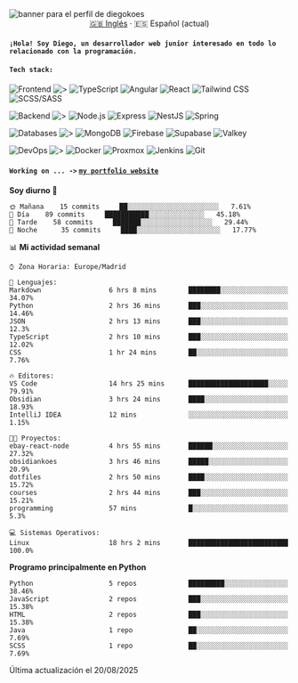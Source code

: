 <picture>
 <source media="(prefers-color-scheme: dark)" srcset="https://i.imgur.com/G5n6xUz.png">
 <source media="(prefers-color-scheme: light)" srcset="https://i.imgur.com/8gLfu4u.png">
 <img alt="banner para el perfil de diegokoes" src="https://i.imgur.com/G5n6xUz.png">
</picture>

<!-- Cambiador de idioma -->
<div align="center">
  <a href="./README.md">🇬🇧 Inglés</a> · <a>🇪🇸 Español (actual)</a>
</div>

#### `¡Hola! Soy Diego, un desarrollador web junior interesado en todo lo relacionado con la programación.`

#### `Tech stack:` 
<!-- Frontend -->
![Frontend   ](https://img.shields.io/badge/Frontend-20232a?style=for-the-badge&logo=terminal&logoColor=white)
![>](https://img.shields.io/badge/%3E-000000?style=for-the-badge&labelColor=000000&color=000000&logoColor=white&labelWidth=20) 
![TypeScript](https://img.shields.io/badge/typescript-3178C6?style=for-the-badge&logo=typescript&logoColor=white)
![Angular](https://img.shields.io/badge/angular-7E22CE?style=for-the-badge&logo=angular&logoColor=white)
![React](https://img.shields.io/badge/react-20232a?style=for-the-badge&logo=react&logoColor=61DAFB)
![Tailwind CSS](https://img.shields.io/badge/tailwindcss-06B6D4?style=for-the-badge&logo=tailwindcss&logoColor=white)
![SCSS/SASS](https://img.shields.io/badge/scss-CC6699?style=for-the-badge&logo=sass&logoColor=white)
<!-- Backend -->
![Backend    ](https://img.shields.io/badge/Backend-20232a?style=for-the-badge&logo=terminal&logoColor=white)
![>](https://img.shields.io/badge/%3E-000000?style=for-the-badge&labelColor=000000&color=000000&logoColor=white&labelWidth=20) 
![Node.js](https://img.shields.io/badge/node.js-339933?style=for-the-badge&logo=nodedotjs&logoColor=white)
![Express](https://img.shields.io/badge/express-000000?style=for-the-badge&logo=express&logoColor=white)
![NestJS](https://img.shields.io/badge/nestjs-E0234E?style=for-the-badge&logo=nestjs&logoColor=white)
![Spring](https://img.shields.io/badge/spring-6DB33F?style=for-the-badge&logo=spring&logoColor=white)
<!-- Databases -->
![Databases  ](https://img.shields.io/badge/BD's-20232a?style=for-the-badge&logo=terminal&logoColor=white)
![>](https://img.shields.io/badge/%3E-000000?style=for-the-badge&labelColor=000000&color=000000&logoColor=white&labelWidth=20) 
![MongoDB](https://img.shields.io/badge/mongodb-4EA94B?style=for-the-badge&logo=mongodb&logoColor=white)
![Firebase](https://img.shields.io/badge/firebase-FFCA28?style=for-the-badge&logo=firebase&logoColor=black)
![Supabase](https://img.shields.io/badge/supabase-3ECF8E?style=for-the-badge&logo=supabase&logoColor=white)
![Valkey](https://img.shields.io/badge/valkey-DC382D?style=for-the-badge&logo=valkey&logoColor=white)
<!-- DevOps -->
![DevOps     ](https://img.shields.io/badge/DevOps-20232a?style=for-the-badge&logo=terminal&logoColor=white)
![>](https://img.shields.io/badge/%3E-000000?style=for-the-badge&labelColor=000000&color=000000&logoColor=white&labelWidth=20) 
![Docker](https://img.shields.io/badge/docker-2496ED?style=for-the-badge&logo=docker&logoColor=white)
![Proxmox](https://img.shields.io/badge/proxmox-e57000?style=for-the-badge&logo=proxmox&logoColor=white)
![Jenkins](https://img.shields.io/badge/jenkins-D24939?style=for-the-badge&logo=jenkins&logoColor=white)
![Git](https://img.shields.io/badge/git-F05032?style=for-the-badge&logo=git&logoColor=white)

#### `Working on ... ->`  [`my portfolio website`](https://github.com/diegokoes/portfolio)


<!--START_SECTION:waka_es-->
**Soy diurno 🐤** 

```text
🌞 Mañana    15 commits     ██░░░░░░░░░░░░░░░░░░░░░░░   7.61% 
🌆 Día    89 commits     ███████████░░░░░░░░░░░░░░   45.18% 
🌃 Tarde    58 commits     ███████░░░░░░░░░░░░░░░░░░   29.44% 
🌙 Noche      35 commits     ████░░░░░░░░░░░░░░░░░░░░░   17.77%

```


📊 **Mi actividad semanal** 

```text
⌚︎ Zona Horaria: Europe/Madrid

💬 Lenguajes: 
Markdown                 6 hrs 8 mins        ████████░░░░░░░░░░░░░░░░░   34.07% 
Python                   2 hrs 36 mins       ███░░░░░░░░░░░░░░░░░░░░░░   14.46% 
JSON                     2 hrs 13 mins       ███░░░░░░░░░░░░░░░░░░░░░░   12.3% 
TypeScript               2 hrs 10 mins       ███░░░░░░░░░░░░░░░░░░░░░░   12.02% 
CSS                      1 hr 24 mins        ██░░░░░░░░░░░░░░░░░░░░░░░   7.76%

🔥 Editores: 
VS Code                  14 hrs 25 mins      ████████████████████░░░░░   79.91% 
Obsidian                 3 hrs 24 mins       ████░░░░░░░░░░░░░░░░░░░░░   18.93% 
IntelliJ IDEA            12 mins             ░░░░░░░░░░░░░░░░░░░░░░░░░   1.15%

🐱‍💻 Proyectos: 
ebay-react-node          4 hrs 55 mins       ██████░░░░░░░░░░░░░░░░░░░   27.32% 
obsidiankoes             3 hrs 46 mins       █████░░░░░░░░░░░░░░░░░░░░   20.9% 
dotfiles                 2 hrs 50 mins       ████░░░░░░░░░░░░░░░░░░░░░   15.72% 
courses                  2 hrs 44 mins       ███░░░░░░░░░░░░░░░░░░░░░░   15.21% 
programming              57 mins             █░░░░░░░░░░░░░░░░░░░░░░░░   5.3%

💻 Sistemas Operativos: 
Linux                    18 hrs 2 mins       █████████████████████████   100.0%

```

**Programo principalmente en Python** 

```text
Python                   5 repos             █████████░░░░░░░░░░░░░░░░   38.46% 
JavaScript               2 repos             ███░░░░░░░░░░░░░░░░░░░░░░   15.38% 
HTML                     2 repos             ███░░░░░░░░░░░░░░░░░░░░░░   15.38% 
Java                     1 repo              ██░░░░░░░░░░░░░░░░░░░░░░░   7.69% 
SCSS                     1 repo              ██░░░░░░░░░░░░░░░░░░░░░░░   7.69%

```



 Última actualización el 20/08/2025
<!--END_SECTION:waka_es-->

